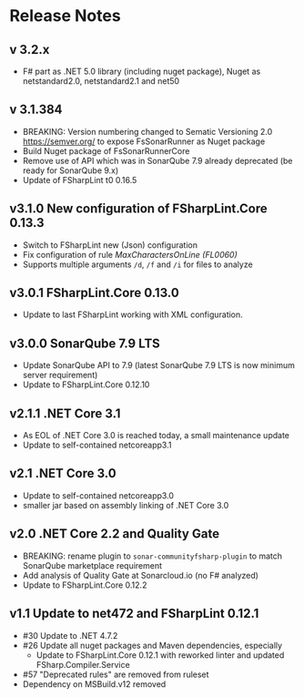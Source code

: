 # Release Notes

## v 3.2.x

- F# part as .NET 5.0 library (including nuget package), Nuget as netstandard2.0,  netstandard2.1 and net50

## v 3.1.384

- BREAKING: Version numbering changed to Sematic Versioning 2.0 https://semver.org/ to expose FsSonarRunner as Nuget package
- Build Nuget package of FsSonarRunnerCore
- Remove use of API which was in SonarQube 7.9 already deprecated (be ready for SonarQube 9.x)
- Update of FSharpLint t0 0.16.5

## v3.1.0 New configuration of FSharpLint.Core 0.13.3

- Switch to FSharpLint new (Json) configuration
- Fix configuration of rule _MaxCharactersOnLine (FL0060)_
- Supports multiple arguments `/d`, `/f` and `/i` for files to analyze

## v3.0.1 FSharpLint.Core 0.13.0

- Update to last FSharpLint working with XML configuration.

## v3.0.0 SonarQube 7.9 LTS

- Update SonarQube API to 7.9 (latest SonarQube 7.9 LTS is now minimum server requirement)
- Update to FSharpLint.Core 0.12.10

## v2.1.1 .NET Core 3.1

- As EOL of .NET Core 3.0 is reached today, a small maintenance update
- Update to self-contained netcoreapp3.1

## v2.1 .NET Core 3.0

- Update to self-contained netcoreapp3.0
- smaller jar based on assembly linking of .NET Core 3.0

## v2.0 .NET Core 2.2 and Quality Gate

- BREAKING: rename plugin to `sonar-communityfsharp-plugin` to match SonarQube marketplace requirement
- Add analysis of Quality Gate at Sonarcloud.io (no F# analyzed)
- Update to FSharpLint.Core 0.12.2

## v1.1 Update to net472 and FSharpLint 0.12.1

- #30 Update to .NET 4.7.2
- #26 Update all nuget packages and Maven dependencies, especially
  - Update to FSharpLint.Core 0.12.1 with reworked linter and updated FSharp.Compiler.Service
- #57 "Deprecated rules" are removed from ruleset
- Dependency on MSBuild.v12 removed
